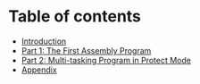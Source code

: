 # Table of contents

* [Introduction](README.md)
* [Part 1: The First Assembly Program](chapter-1.md)
* [Part 2: Multi-tasking Program in Protect Mode](chapter-2.md)
* [Appendix](appendix-a-installing-ubuntu-desktop.md)

